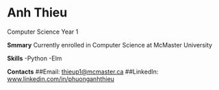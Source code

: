# Anh Thieu
Computer Science Year 1

**Smmary**
Currently enrolled in Computer Science at McMaster University

**Skills**
-Python
-Elm

**Contacts**
##Email: thieup1@mcmaster.ca
##LinkedIn: www.linkedin.com/in/phuonganhthieu
